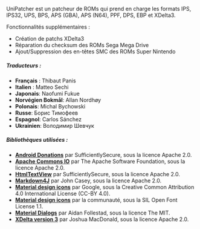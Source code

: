 UniPatcher est un patcheur de ROMs qui prend en charge les formats IPS, IPS32, UPS, BPS, APS (GBA), APS (N64), PPF, DPS, EBP et XDelta3.

Fonctionnalités supplémentaires :

- Création de patchs XDelta3
- Réparation du checksum des ROMs Sega Mega Drive
- Ajout/Suppression des en-têtes SMC des ROMs Super Nintendo

##### Traducteurs :

- **Français** : Thibaut Panis
- **Italien** : Matteo Sechi
- **Japonais**: Naofumi Fukue
- **Norvégien Bokmål**: Allan Nordhøy
- **Polonais**: Michal Bychowski
- **Russe**: Борис Тимофеев
- **Espagnol**: Carlos Sánchez
- **Ukrainien**: Володимир Шевчук

##### Bibliothèques utilisées :

- [**Android Donations**](https://github.com/SufficientlySecure/donations) par SufficientlySecure, sous la licence Apache 2.0.
- [**Apache Commons IO**](https://commons.apache.org/proper/commons-io/) par The Apache Software Foundation, sous la licence Apache 2.0.
- [**HtmlTextView**](https://github.com/SufficientlySecure/html-textview) par SufficientlySecure, sous la licence Apache 2.0.
- [**Markdown4J**](https://github.com/jdcasey/markdown4j) par John Casey, sous la licence Apache 2.0.
- [**Material design icons**](https://github.com/google/material-design-icons) par Google, sous la Creative Common Attribution 4.0 International License (CC-BY 4.0).
- [**Material design icons**](https://materialdesignicons.com) par la communauté, sous la SIL Open Font License 1.1.
- [**Material Dialogs**](https://github.com/afollestad/material-dialogs) par Aidan Follestad, sous la licence The MIT.
- [**XDelta version 3**](https://github.com/jmacd/xdelta) par Joshua MacDonald, sous la licence Apache 2.0.